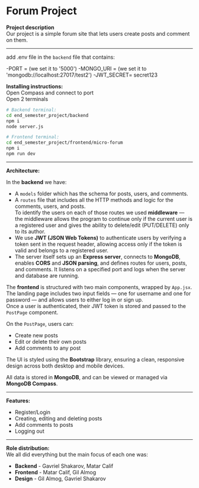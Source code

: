 # Forum Project

**Project description**  
Our project is a simple forum site that lets users create posts and comment on them.

---
add .env file in the `backend` file that contains:

-PORT = (we set it to '5000')
-MONGO_URI = (we set it to 'mongodb://localhost:27017/test2')
-JWT_SECRET= secret123

**Installing instructions:**  
Open Compass and connect to port  
Open 2 terminals  

```bash
# Backend terminal:
cd end_semester_project/backend
npm i
node server.js
```

```bash
# Frontend terminal:
cd end_semester_project/frontend/micro-forum
npm i
npm run dev
```

---

**Architecture:**  

In the **backend** we have:

- A `models` folder which has the schema for posts, users, and comments.
- A `routes` file that includes all the HTTP methods and logic for the comments, users, and posts.  
  To identify the users on each of those routes we used **middleware** — the middleware allows the program to continue only if the current user is a registered user and gives the ability to delete/edit (PUT/DELETE) only to its author. 
- We use **JWT (JSON Web Tokens)** to authenticate users by verifying a token sent in the request header, allowing access only if the token is valid and belongs to a registered user.
- The server itself sets up an **Express server**, connects to **MongoDB**, enables **CORS** and **JSON parsing**, and defines routes for users, posts, and comments. It listens on a specified port and logs when the server and database are running.

The **frontend** is structured with two main components, wrapped by `App.jsx`.  
The landing page includes two input fields — one for username and one for password — and allows users to either log in or sign up.  
Once a user is authenticated, their JWT token is stored and passed to the `PostPage` component.

On the `PostPage`, users can:
- Create new posts  
- Edit or delete their own posts  
- Add comments to any post  

The UI is styled using the **Bootstrap** library, ensuring a clean, responsive design across both desktop and mobile devices.

All data is stored in **MongoDB**, and can be viewed or managed via **MongoDB Compass**.

---

**Features:**  
- Register/Login  
- Creating, editing and deleting posts  
- Add comments to posts  
- Logging out

---

**Role distribution:**  
We all did everything but the main focus of each one was:  
- **Backend** - Gavriel Shakarov, Matar Calif  
- **Frontend** - Matar Calif, Gil Almog  
- **Design** - Gil Almog, Gavriel Shakarov
